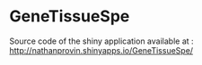 # GeneTissueSpe
Source code of the shiny application available at : http://nathanprovin.shinyapps.io/GeneTissueSpe/ 
